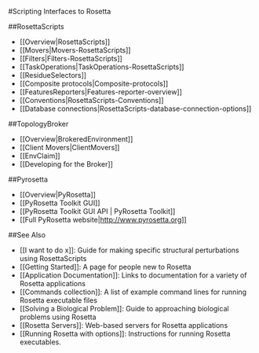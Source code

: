 #Scripting Interfaces to Rosetta

##RosettaScripts
 
* [[Overview|RosettaScripts]]
* [[Movers|Movers-RosettaScripts]]
* [[Filters|Filters-RosettaScripts]]
* [[TaskOperations|TaskOperations-RosettaScripts]]
* [[ResidueSelectors]]
* [[Composite protocols|Composite-protocols]]
* [[FeaturesReporters|Features-reporter-overview]]
* [[Conventions|RosettaScripts-Conventions]]
* [[Database connections|RosettaScripts-database-connection-options]]

##TopologyBroker

* [[Overview|BrokeredEnvironment]]
* [[Client Movers|ClientMovers]]
* [[EnvClaim]]
* [[Developing for the Broker]]

##Pyrosetta

* [[Overview|PyRosetta]]
* [[PyRosetta Toolkit GUI]]
* [[PyRosetta Toolkit GUI API | PyRosetta Toolkit]]
* [[Full PyRosetta website|http://www.pyrosetta.org]]

##See Also

* [[I want to do x]]: Guide for making specific structural perturbations using RosettaScripts
* [[Getting Started]]: A page for people new to Rosetta
* [[Application Documentation]]: Links to documentation for a variety of Rosetta applications
* [[Commands collection]]: A list of example command lines for running Rosetta executable files
* [[Solving a Biological Problem]]: Guide to approaching biological problems using Rosetta
* [[Rosetta Servers]]: Web-based servers for Rosetta applications
* [[Running Rosetta with options]]: Instructions for running Rosetta executables.